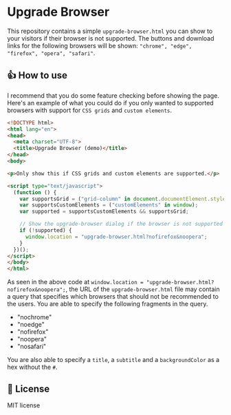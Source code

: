 # Upgrade Browser

This repository contains a simple `upgrade-browser.html` you can show to your visitors if their browser is not supported. The buttons and download links for the following browsers will be shown: `"chrome", "edge", "firefox", "opera", "safari"`.

## 👍 How to use

I recommend that you do some feature checking before showing the page. Here's an example of what you could do if you only wanted to supported browsers with support for `CSS grids` and `custom elements`.

```html
<!DOCTYPE html>
<html lang="en">
<head>
  <meta charset="UTF-8">
  <title>Upgrade Browser (demo)</title>
</head>
<body>

<p>Only show this if CSS grids and custom elements are supported.</p>

<script type="text/javascript">
  (function () {
    var supportsGrid = ("grid-column" in document.documentElement.style || "msGridColumn" in document.documentElement.style);
    var supportsCustomElements = ("customElements" in window);
    var supported = supportsCustomElements && supportsGrid;

    // Show the upgrade-browser dialog if the browser is not supported
    if (!supported) {
      window.location = "upgrade-browser.html?nofirefox&noopera";
    }
  })();
</script>
</body>
</html>
```

As seen in the above code at `window.location = "upgrade-browser.html?nofirefox&noopera";`, the URL of the `upgrade-browser.html` file may contain a query that specifies which browsers that should not be recommended to the users. You are able to specify the following fragments in the query.

- "nochrome"
- "noedge"
- "nofirefox"
- "noopera"
- "nosafari"

You are also able to specify a `title`, a `subtitle` and a `backgroundColor` as a hex without the `#`.

## 🎉 License

MIT license